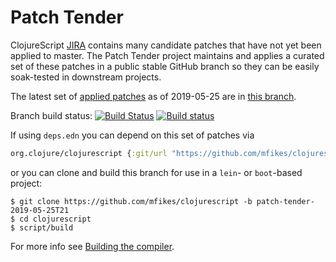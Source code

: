 # Patch Tender

ClojureScript [JIRA](https://dev.clojure.org/jira/browse/CLJS) contains many candidate patches that have not yet been applied to master.
The Patch Tender project maintains and applies a curated set of these patches in a public stable GitHub branch so they can be easily soak-tested in downstream projects.

The latest set of [applied patches](https://github.com/clojure/clojurescript/compare/master...mfikes:patch-tender-2019-05-25T21) as of 2019-05-25 are in [this branch](https://github.com/mfikes/clojurescript/commits/patch-tender-2019-05-25T21).

Branch build status: [![Build Status](https://travis-ci.org/mfikes/clojurescript.svg?branch=patch-tender-2019-05-25T21)](https://travis-ci.org/mfikes/clojurescript) [![Build status](https://ci.appveyor.com/api/projects/status/oggs1yydb8c2t6pa/branch/patch-tender-2019-05-25T21?svg=true)](https://ci.appveyor.com/project/mfikes/clojurescript/branch/patch-tender-2019-05-25T21)

If using `deps.edn` you can depend on this set of patches via
```clojure
org.clojure/clojurescript {:git/url "https://github.com/mfikes/clojurescript" :sha "2bf9a805c498e66758250f49fb80a810f6347c82"}
```

or you can clone and build this branch for use in a `lein`- or `boot`-based project:

```
$ git clone https://github.com/mfikes/clojurescript -b patch-tender-2019-05-25T21
$ cd clojurescript
$ script/build
```
For more info see [Building the compiler](https://clojurescript.org/community/building).